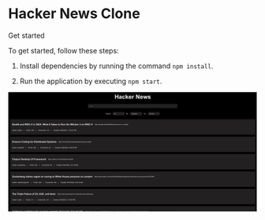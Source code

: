# Hacker News Clone
Get started

To get started, follow these steps:

1. Install dependencies by running the command `npm install`.

2. Run the application by executing `npm start`.

![Screenshot](screenshot_readme.png)
